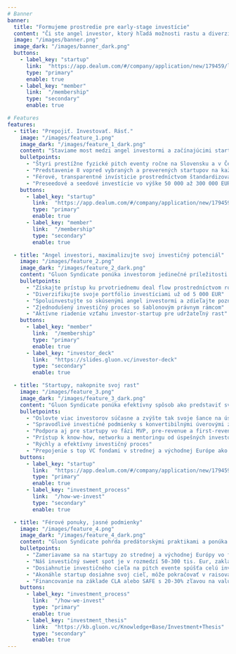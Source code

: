 ```yaml
---
# Banner
banner:
  title: "Formujeme prostredie pre early-stage investície"
  content: "Či ste angel investor, ktorý hľadá možnosti rastu a diverzifikácie svojho portfólia, alebo startup hľadajúcí férové early-stage financovanie, Gluon Syndicate je tu pre vás. Pripojte sa ku nám a staňte sa súčasťou komunity, ktorá formuje budúcnosť angel investovania v CEE!"
  image: "/images/banner.png"
  image_dark: "/images/banner_dark.png"
  buttons:
    - label_key: "startup"
      link:  "https://app.dealum.com/#/company/application/new/179459/lv87nnpydpvdwsus5oppwf09y4852o15"
      type: "primary"
      enable: true
    - label_key: "member"
      link:  "/membership"
      type: "secondary"
      enable: true

# Features
features:
  - title: "Prepojiť. Investovať. Rásť."
    image: "/images/feature_1.png"
    image_dark: "/images/feature_1_dark.png"
    content: "Staviame most medzi angel investormi a začínajúcimi startupmi a podporujeme inovácie a rast v regióne strednej a východnej Európy."
    bulletpoints:
      - "Štyri prestížne fyzické pitch eventy ročne na Slovensku a v Česku"
      - "Predstavenie 8 vopred vybraných a preverených startupov na každom evente"
      - "Férové, transparentné invísticie prostredníctvom štandardizovaného právneho rámca"
      - "Preseedové a seedové investície vo výške 50 000 až 300 000 EUR"
    buttons:
      - label_key: "startup"
        link:  "https://app.dealum.com/#/company/application/new/179459/lv87nnpydpvdwsus5oppwf09y4852o15"
        type: "primary"
        enable: true
      - label_key: "member"
        link:  "/membership"
        type: "secondary"
        enable: true

  - title: "Angel investori, maximalizujte svoj investičný potenciál"
    image: "/images/feature_2.png"
    image_dark: "/images/feature_2_dark.png"
    content: "Gluon Syndicate ponúka investorom jedinečné príležitosti ku vstupu do nejsľubnejších startupov v regióne strednej a východnej Európy."
    bulletpoints:
      - "Získajte prístup ku prvotriednemu deal flow prostredníctvom rozsiahleho networku a partnerstiev"
      - "Diverzifikujte svoje portfólio investíciami už od 5 000 EUR"
      - "Spoluinvestujte so skúsenými angel investormi a zdieľajte poznatky a riziká"
      - "Zjednodušený investičný proces so šablonovým právnym rámcom"
      - "Aktívne riadenie vzťahu investor-startup pre udržateľný rast"
    buttons:
      - label_key: "member"
        link:  "/membership"
        type: "primary"
        enable: true
      - label_key: "investor_deck"
        link:  "https://slides.gluon.vc/investor-deck"
        type: "secondary"
        enable: true

  - title: "Startupy, nakopnite svoj rast"
    image: "/images/feature_3.png"
    image_dark: "/images/feature_3_dark.png"
    content: "Gluon Syndicate ponúka efektívny spôsob ako predstaviť svoj biznis viacerým prevereným angel investorom súčasne a zaisťuje férové a transparentné financovanie pre začínajúce startupy."
    bulletpoints:
      - "Oslovte viac investorov súčasne a zvýšte tak svoje šance na úspech"
      - "Spravodlivé investičné podmienky s konvertibilnými úverovými zmluvami"
      - "Podpora aj pre startupy vo fázi MVP, pre-revenue a first-revenue"
      - "Prístup k know-how, networku a mentoringu od úspešných investorov-podnikateľov"
      - "Rýchly a efektívny investičný proces"
      - "Prepojenie s top VC fondami v strednej a východnej Európe ako dôležitý východzí bod pre ďalšie investičné kolá"
    buttons:
      - label_key: "startup"
        link:  "https://app.dealum.com/#/company/application/new/179459/lv87nnpydpvdwsus5oppwf09y4852o15"
        type: "primary"
        enable: true
      - label_key: "investment_process"
        link:  "/how-we-invest"
        type: "secondary"
        enable: true

  - title: "Férové ponuky, jasné podmienky"
    image: "/images/feature_4.png"
    image_dark: "/images/feature_4_dark.png"
    content: "Gluon Syndicate pohŕda predátorskými praktikami a ponúka investície prostredníctvom zmlúv o konvertibilných úveroch, které odkladajú diskusiu o valuácii až do nadchádzajucého kvalifikovaného kola."
    bulletpoints:
      - "Zameriavame sa na startupy zo strednej a východnej Európy vo fáze pilotných projektov a prvných tržieb (bez preferencie konkrétneho odvetvia)"
      - "Náš investičný sweet spot je v rozmedzí 50-300 tis. Eur, zakladatelia si sami stanovujú investičné ciele"
      - "Dosiahnutie investičného cieľa na pitch evente spúšťa celú investiciu"
      - "Akonáhle startup dosiahne svoj cieľ, môže pokračovať v raisovaní peňazí až na dvojnásobnú čiastku"
      - "Financovanie na základe CLA alebo SAFE s 20-30% zľavou na valuáciu pre nasledujúce investičné kolo a valuation cap vo výške 10-násobku investičného cieľa"
    buttons:
      - label_key: "investment_process"
        link:  "/how-we-invest"
        type: "primary"
        enable: true
      - label_key: "investment_thesis"
        link:  "https://kb.gluon.vc/Knowledge+Base/Investment+Thesis"
        type: "secondary"
        enable: true
---
```


